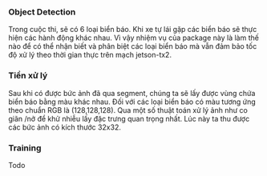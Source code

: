 ### Object Detection
Trong cuộc thi, sẽ có 6 loại biển báo. Khi xe tự lái gặp các biển báo sẽ thực hiện các hành động khác nhau. 
Vì vậy nhiệm vụ của package này là làm thế nào để có thể nhận biết và phân biệt các loại biển báo mà vẫn đảm bảo tốc độ xử lý theo thời gian thực trên mạch jetson-tx2. 

### Tiền xử lý
Sau khi có được bức ảnh đã qua segment, chúng ta sẽ lấy  được vùng chứa  biển báo bằng màu khác nhau. Đối với các loại biển  báo có  màu tương ứng  theo chuẩn RGB là (128,128,128). Qua một số thuật toán xử  lý ảnh như co giãn /nở để khử nhiễu lấy đặc trưng quan trọng nhất. Lúc này ta thu được các bức ảnh có kích thước 32x32. 

### Training 
Todo 

